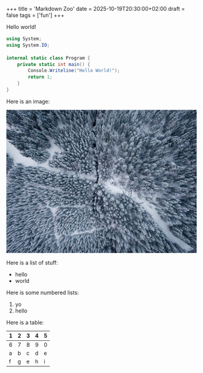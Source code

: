 +++
title = 'Markdown Zoo'
date = 2025-10-19T20:30:00+02:00
draft = false
tags = ['fun']
+++

Hello world!

```csharp
using System;
using System.IO;

internal static class Program {
    private static int main() {
        Console.Writeline("Hello World!");
        return 1;
    }
}
```

Here is an image:

![An image by Tomas Malik](pexels-tomas-malik-793526-3509971.jpg)


Here is a list of stuff:

* hello
* world

Here is some numbered lists:

1. yo
2. hello


Here is a table:

| 1 | 2 | 3 | 4 | 5 |
|---|---|---|---|---|
| 6 | 7 | 8 | 9 | 0 |
| a | b | c | d | e |
| f | g | e | h | i |
